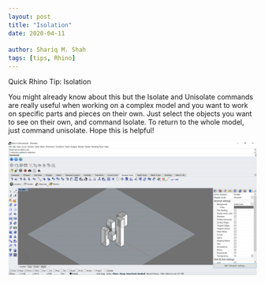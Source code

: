 ```yaml
---
layout: post
title: "Isolation"
date: 2020-04-11

author: Shariq M. Shah
tags: [tips, Rhino]
---
```


Quick Rhino Tip: Isolation

You might already know about this but the Isolate and Unisolate commands are really useful when working on a complex model and you want to work on specific parts and pieces on their own. Just select the objects you want to see on their own, and command Isolate. To return to the whole model, just command unisolate. Hope this is helpful!

![Isolation Gif Demo](../img/tips/GifIsolation.gif "Isolation Gif Demo")